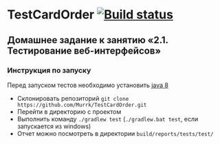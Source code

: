 # TestCardOrder [![Build status](https://ci.appveyor.com/api/projects/status/3ji2qtymrbg3n71o?svg=true)](https://ci.appveyor.com/project/Murrk/testcardorder)

## Домашнее задание к занятию «2.1. Тестирование веб-интерфейсов»

### Инструкция по запуску

Перед запуском тестов необходимо установить [java 8](https://www.oracle.com/technetwork/java/javase/downloads/2133151)

* Склонировать репозиторий `git clone https://github.com/Murrk/TestCardOrder.git`
* Перейти в директорию с проектом
* Выполнить команду `./gradlew test` (`./gradlew.bat test`, если запускается из windows)
* Отчет можно посмотреть в директории `build/reports/tests/test/`
